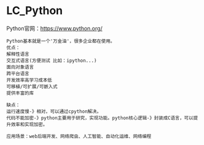 # LC_Python
Python官网：https://www.python.org/
```
Python基本就是一个'万金油'，很多企业都在使用。
优点：
解释性语言
交互式语言(方便测试 比如：ipython...)
面向对象语言
跨平台语言
开发效率高学习成本低
可移植/可扩展/可嵌入式
提供丰富的库

缺点：
运行速度慢-》相对，可以通过cpython解决。
代码不能加密-》python主要用于研究，实现功能。python核心逻辑-》封装成C语言，可以提升效率和实现加密。

应用场景：web后端开发、网络爬虫、人工智能、自动化运维、网络编程
```
